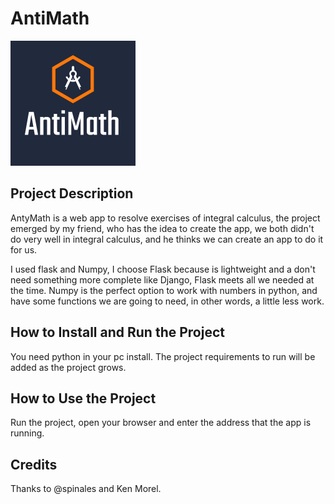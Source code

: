 # AntiMath

![Logo](./logo.png "Logo")

## Project Description
AntyMath is a web app to resolve exercises of integral calculus, the project emerged by my friend, who has the idea to create the app, we both didn't do very well in integral calculus, and he thinks we can create an app to do it for us.

I used flask and Numpy, I choose Flask because is lightweight and a don't need something more complete like Django, Flask meets all we needed at the time. Numpy is the perfect option to work with numbers in python, and have some functions we are going to need, in other words, a little less work.
## How to Install and Run the Project
You need python in your pc install.
The project requirements to run will be added as the project grows.

## How to Use the Project
Run the project, open your browser and enter the address that the app is running.
## Credits
Thanks to @spinales and Ken Morel.
